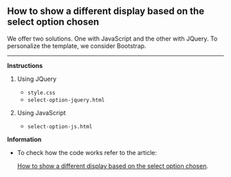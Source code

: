 ## How to show a different display based on the select option chosen
We offer two solutions. One with JavaScript and the other with JQuery. To personalize the template, we consider Bootstrap.
<hr>

**Instructions**

1. Using JQuery 
   - `style.css`
   - `select-option-jquery.html`

2. Using JavaScript
   - `select-option-js.html`


**Information**
- To check how the code works refer to the article:
  
  [How to show a different display based on the select option chosen](https://nepy.pe/article.php?pid=63fc96f87e90b&lan=en).






